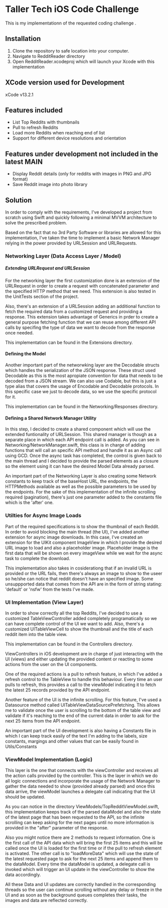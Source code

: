 # Taller Tech iOS Code Challenge
This is my implementationn of the requested coding challenge .

## Installation
1. Clone the repository to safe location into your computer.
2. Navigate to RedditReader directory
3. Open RedditReader.xcodeproj which will launch your Xcode with this implementation

## XCode version used for Development
xCode v13.2.1

## Features included
- List Top Reddits with thumbnails
- Pull to refresh Reddits
- Load more Reddits when reaching end of list
- Support for different device resolutions and orientation

## Features under development not included in the latest MAIN
- Display Reddit details (only for reddits with images in PNG and JPG format)
- Save Reddit image into photo library

## Solution

In order to comply with the requirements, I've developed a project from scratch using Swift and quickly following a minimal MVVM architecture to solve the prescribed problem. 

Based on the fact that no 3rd Party Software or libraries are allowed for this implementation, I've taken the time to implement a basic Network Manager relying in the power provided by URLSession and URLRequests.

### Networking Layer (Data Access Layer / Model)

##### Extending URLRequest and URLSession

For the networking layer the first customization done is an extension of the URLRequest in order to create a request with concatenated parameter and the specified HTTP method that we need. This extension is also tested in the UnitTests section of the project.

Also, there's an extension of a URLSession adding an additional function to fetch the required data from a customized request and providing a response. This extension takes advantage of Generics in prder to create a general purpose fetching function that we can reuse among different API calls by specifing the type of data we want to decode from the response once needed.

This implementation can be found in the Extensions directory.

#### Defining the Model 

Another important part of the networwking layer are the Decodable structs which handles the serialization of the JSON response. These struct used Decodable as this is the most apropiate convention for data that needs to be decoded from a JSON stream. We can also use Codable, but this is just a type alias that covers the usage of Encodable and Decodable protocols. In this specific case we just to decode data, so we use the specific protocol for it.

This implementation can be found in the Networking/Responses directory.

#### Defining a Shared Network Manager Utility

In this step, I decided to create a shared component which will use the extended funtionality of URLSession. This shared manager is though as a separate place in which each API endpoint call is added. As you can see in Networking/NetworkManager.swift, this class is in charge of adding functions that will call an specific API method and handle it as an Async call using GCD. Once the async task has completed, the control is given back to the main thread and I decided to provide the parsed elements as a closure so the element using it can have the desired Model Data already parsed.

An important part of the Networking Layer is also creating some Network constants to keep track of the baseHost URL, the endpoints, the HTTPMethods available as well as the possible parameters to be used by the endpoints. For the sake of this implementation of the infinite scrolling required (pagination), there's just one parameter added to the constants file which is the 'after' one.

### Utilties for Async Image Loads

Part of the required specifications is to show the thumbnail of each Reddit. In order to avoid blocking the main thread (the UI), I've added another extension for async image downloads. In this case, I've created an extension for the UIKit component ImageView in which I provide the desired URL image to load and also a placeholder image. Placeholder image is the first data that will be shown on every imageView while we wait for the async task to complete the download.

This implementation also takes in cosiderationg that if an invalid URL is provided or the URL fails, then there's always an image to show to the useer so he/she can notice that reddit doesn't have an specified image. Some unsuppported data that comes from the API are in the form of string stating: 'default' or 'nsfw' from the tests I've made.

### UI Implementation (View Layer)

In order to show correctly all the top Reddits, I've decided to use a customized TableViewController added completely programatically so we can have complete control of the UI we want to add. Also, there's a customized UITableViewCell to show the thumbnail and the title of each reddit item into the table view.

This implementation can be found in the Controllers directory.

ViewControllers in iOS development are in charge of just interacting with the UI (views) and either updating the provided content or reacting to some actions from the user on the UI components.

One of the required actions is a pull to refresh feature, in which I've added a refresh control to the TableView to handle this behaviour. Every time an user pulls to refresh, this provides a call to the viewModel indicating it to fetch the latest 25 records provided by the API endpoint.

Another feature of the UI is the infinite scrolling. For this feature, I've used a Datasource method called UITableViewDataSourcePrefetching. This allows me to validate once the user is scrolling to the bottom of the table view and validate if it's reaching to the end of the current data in order to ask for the next 25 items from the API endpoint.

An important part of the UI development is also having a Constants file in which I can keep track easily of the text I'm adding to the labels, size constants, margings and other values that can be easily found in Utils/Constants

### ViewModel Implementation (Logic)

This layer is the one that connects with the viewController and receives all the action calls provided by the controller. This is the layer in which we do all logic connections and incorporate the usage of the Network Manager to gather the data needed to show (provided already parsed) and once this data arrive, the viewModel launches a delegate call indicating that the UI should be updated.

As you can notice in the directory ViewModels/TopRedditViewModel.swift, this implementation keeps track of the parsed dataModel and also the state of the latest page that has been requested to the API, so the infinite scrolling can keep asking for the next pages until no more information is provided in the "after" parameter of the response. 

Also you might notice there are 2 methods to request information. One is the first call of the API data which will bring the first 25 items and this will be called once the UI is loaded for the first time or if the pull to refresh element is activated. The other call is to "loadMoreData" which will use the state of the latest requested page to ask for the next 25 items and append them to the dataModel. Every time the dataModel is updated, a delegate call is invoked which will trigger an UI update in the viewController to show the data accordingly.

All these Data and UI updates are correctly handled in the corresponding threads so the user can continue scrolling without any delay or freeze in the UI and as soon as the background queues completes their tasks, the images and data are reflected correctly.
